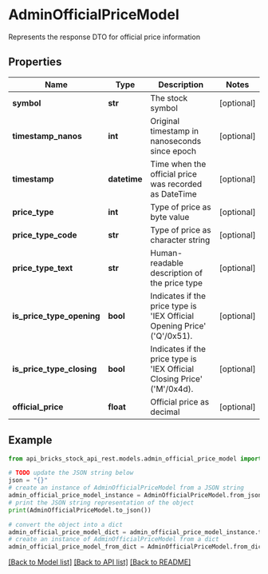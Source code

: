 # AdminOfficialPriceModel

Represents the response DTO for official price information

## Properties

Name | Type | Description | Notes
------------ | ------------- | ------------- | -------------
**symbol** | **str** | The stock symbol | [optional] 
**timestamp_nanos** | **int** | Original timestamp in nanoseconds since epoch | [optional] 
**timestamp** | **datetime** | Time when the official price was recorded as DateTime | [optional] 
**price_type** | **int** | Type of price as byte value | [optional] 
**price_type_code** | **str** | Type of price as character string | [optional] 
**price_type_text** | **str** | Human-readable description of the price type | [optional] 
**is_price_type_opening** | **bool** | Indicates if the price type is &#39;IEX Official Opening Price&#39; (&#39;Q&#39;/0x51). | [optional] 
**is_price_type_closing** | **bool** | Indicates if the price type is &#39;IEX Official Closing Price&#39; (&#39;M&#39;/0x4d). | [optional] 
**official_price** | **float** | Official price as decimal | [optional] 

## Example

```python
from api_bricks_stock_api_rest.models.admin_official_price_model import AdminOfficialPriceModel

# TODO update the JSON string below
json = "{}"
# create an instance of AdminOfficialPriceModel from a JSON string
admin_official_price_model_instance = AdminOfficialPriceModel.from_json(json)
# print the JSON string representation of the object
print(AdminOfficialPriceModel.to_json())

# convert the object into a dict
admin_official_price_model_dict = admin_official_price_model_instance.to_dict()
# create an instance of AdminOfficialPriceModel from a dict
admin_official_price_model_from_dict = AdminOfficialPriceModel.from_dict(admin_official_price_model_dict)
```
[[Back to Model list]](../README.md#documentation-for-models) [[Back to API list]](../README.md#documentation-for-api-endpoints) [[Back to README]](../README.md)


